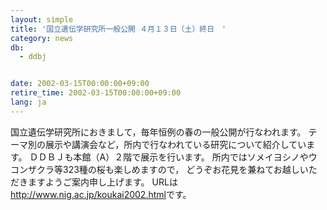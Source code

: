 ```yaml
---
layout: simple
title: '国立遺伝学研究所一般公開 ４月１３日（土）終日　'
category: news
db:
  - ddbj


date: 2002-03-15T00:00:00+09:00
retire_time: 2002-03-15T00:00:00+09:00
lang: ja
---
```


国立遺伝学研究所におきまして，毎年恒例の春の一般公開が行なわれます。 テーマ別の展示や講演会など，所内で行なわれている研究について紹介しています。 ＤＤＢＪも本館（A）２階で展示を行います。 所内ではソメイヨシノやウコンザクラ等323種の桜も楽しめますので， どうぞお花見を兼ねてお越しいただきますようご案内申し上げます。 URLは<a href="http://www.nig.ac.jp/koukai2002.html">http://www.nig.ac.jp/koukai2002.html</a>です。
